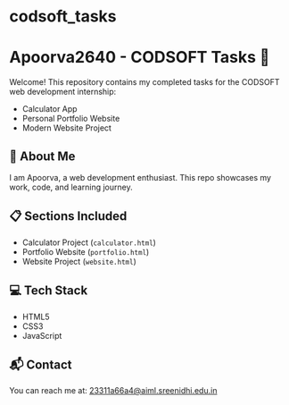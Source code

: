 # codsoft_tasks
# Apoorva2640 - CODSOFT Tasks 🎉

Welcome! This repository contains my completed tasks for the CODSOFT web development internship:
- Calculator App
- Personal Portfolio Website
- Modern Website Project

## 🚀 About Me

I am Apoorva, a web development enthusiast. This repo showcases my work, code, and learning journey.

## 📋 Sections Included

- Calculator Project (`calculator.html`)
- Portfolio Website (`portfolio.html`)
- Website Project (`website.html`)

## 💻 Tech Stack

- HTML5
- CSS3
- JavaScript

## 📬 Contact

You can reach me at: 23311a66a4@aiml.sreenidhi.edu.in

